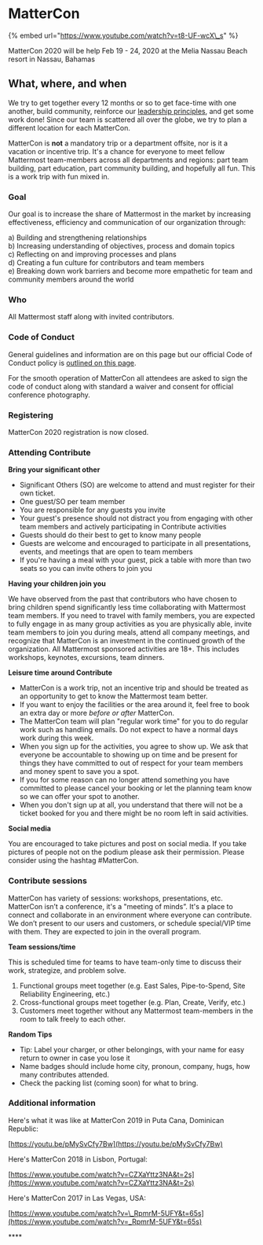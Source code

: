 # MatterCon

{% embed url="https://www.youtube.com/watch?v=t8-UF-wcX\_s" %}

MatterCon 2020 will be help Feb 19 - 24, 2020 at the Melia Nassau Beach resort in Nassau, Bahamas

## What, where, and when

We try to get together every 12 months or so to get face-time with one another, build community, reinforce our [leadership principles](../company/about-mattermost/#leadership-principles), and get some work done! Since our team is scattered all over the globe, we try to plan a different location for each MatterCon.

MatterCon is **not** a mandatory trip or a department offsite, nor is it a vacation or incentive trip. It's a chance for everyone to meet fellow Mattermost team-members across all departments and regions: part team building, part education, part community building, and hopefully all fun. This is a work trip with fun mixed in.

### Goal <a id="goal"></a>

Our goal is to increase the share of Mattermost in the market by increasing effectiveness, efficiency and communication of our organization through:   
  
a\) Building and strengthening relationships    
b\) Increasing understanding of objectives, process and domain topics   
c\) Reflecting on and improving processes and plans   
d\) Creating a fun culture for contributors and team members   
e\) Breaking down work barriers and become more empathetic for team and community members around the world

### Who <a id="who"></a>

All Mattermost staff along with invited contributors.

### Code of Conduct <a id="code-of-conduct"></a>

General guidelines and information are on this page but our official Code of Conduct policy is [outlined on this page](https://about.gitlab.com/company/culture/contribute/coc/).   
  
For the smooth operation of MatterCon all attendees are asked to sign the code of conduct along with standard a waiver and consent for official conference photography. 

### Registering <a id="registering"></a>

MatterCon 2020 registration is now closed. 

### Attending Contribute

**Bring your significant other**

* Significant Others \(SO\) are welcome to attend and must register for their own ticket.
* One guest/SO per team member
* You are responsible for any guests you invite
* Your guest's presence should not distract you from engaging with other team members and actively participating in Contribute activities
* Guests should do their best to get to know many people
* Guests are welcome and encouraged to participate in all presentations, events, and meetings that are open to team members
* If you're having a meal with your guest, pick a table with more than two seats so you can invite others to join you

**Having your children join you**

We have observed from the past that contributors who have chosen to bring children spend significantly less time collaborating with Mattermost team members. If you need to travel with family members, you are expected to fully engage in as many group activities as you are physically able, invite team members to join you during meals, attend all company meetings, and recognize that MatterCon is an investment in the continued growth of the organization. All Mattermost sponsored activities are 18+. This includes workshops, keynotes, excursions, team dinners.

**Leisure time around Contribute**

* MatterCon is a work trip, not an incentive trip and should be treated as an opportunity to get to know the Mattermost team better.
* If you want to enjoy the facilities or the area around it, feel free to book an extra day or more _before or after_ MatterCon.
* The MatterCon team will plan "regular work time" for you to do regular work such as handling emails. Do not expect to have a normal days work during this week.
* When you sign up for the activities, you agree to show up. We ask that everyone be accountable to showing up on time and be present for things they have committed to out of respect for your team members and money spent to save you a spot.
* If you for some reason can no longer attend something you have committed to please cancel your booking or let the planning team know so we can offer your spot to another.
* When you don't sign up at all, you understand that there will not be a ticket booked for you and there might be no room left in said activities.

**Social media**

You are encouraged to take pictures and post on social media. If you take pictures of people not on the podium please ask their permission. Please consider using the hashtag \#MatterCon. 

### Contribute sessions

MatterCon has variety of sessions: workshops, presentations, etc. MatterCon isn’t a conference, it's a "meeting of minds”. It's a place to connect and collaborate in an environment where everyone can contribute. We don’t present to our users and customers, or schedule special/VIP time with them. They are expected to join in the overall program.

**Team sessions/time**

This is scheduled time for teams to have team-only time to discuss their work, strategize, and problem solve.

1. Functional groups meet together \(e.g. East Sales, Pipe-to-Spend, Site Reliability Engineering, etc.\)
2. Cross-functional groups meet together \(e.g. Plan, Create, Verify, etc.\)
3. Customers meet together without any Mattermost team-members in the room to talk freely to each other.

**Random Tips**

* Tip: Label your charger, or other belongings, with your name for easy return to owner in case you lose it
* Name badges should include home city, pronoun, company, hugs, how many contributes attended.
* Check the packing list \(coming soon\) for what to bring.

### Additional information

Here's what it was like at MatterCon 2019 in Puta Cana, Dominican Republic:

[https://youtu.be/pMySvCfy7Bw](https://youtu.be/pMySvCfy7Bw)   
  
Here's MatterCon 2018 in Lisbon, Portugal: 

[https://www.youtube.com/watch?v=CZXaYttz3NA&t=2s](https://www.youtube.com/watch?v=CZXaYttz3NA&t=2s)  
  
Here's MatterCon 2017 in Las Vegas, USA: 

[https://www.youtube.com/watch?v=\_RpmrM-5UFY&t=65s](https://www.youtube.com/watch?v=_RpmrM-5UFY&t=65s)

\*\*\*\*

